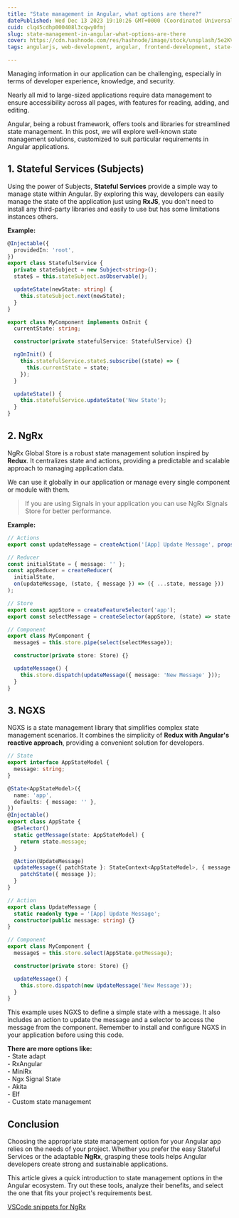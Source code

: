 ```yaml
---
title: "State management in Angular, what options are there?"
datePublished: Wed Dec 13 2023 19:10:26 GMT+0000 (Coordinated Universal Time)
cuid: clq45cdhp000408l3cqwy0fmj
slug: state-management-in-angular-what-options-are-there
cover: https://cdn.hashnode.com/res/hashnode/image/stock/unsplash/5e2KVwyojpc/upload/0be23ed860025cef5afed8940f97601a.jpeg
tags: angularjs, web-development, angular, frontend-development, state-management

---
```


Managing information in our application can be challenging, especially in terms of developer experience, knowledge, and security.

Nearly all mid to large-sized applications require data management to ensure accessibility across all pages, with features for reading, adding, and editing.

Angular, being a robust framework, offers tools and libraries for streamlined state management. In this post, we will explore well-known state management solutions, customized to suit particular requirements in Angular applications.

## **1.** Stateful Services (Subjects)

Using the power of Subjects, **Stateful Services** provide a simple way to manage state within Angular. By exploring this way, developers can easily manage the state of the application just using **RxJS**, you don't need to install any third-party libraries and easily to use but has some limitations instances others.

**Example:**

```typescript
@Injectable({
  providedIn: 'root',
})
export class StatefulService {
  private stateSubject = new Subject<string>();
  state$ = this.stateSubject.asObservable();

  updateState(newState: string) {
    this.stateSubject.next(newState);
  }
}

export class MyComponent implements OnInit {
  currentState: string;

  constructor(private statefulService: StatefulService) {}

  ngOnInit() {
    this.statefulService.state$.subscribe((state) => {
      this.currentState = state;
    });
  }

  updateState() {
    this.statefulService.updateState('New State');
  }
}
```

## **2.** NgRx

NgRx Global Store is a robust state management solution inspired by **Redux**. It centralizes state and actions, providing a predictable and scalable approach to managing application data.

We can use it globally in our application or manage every single component or module with them.

> If you are using Signals in your application you can use NgRx SIgnals Store for better performance.

**Example:**

```typescript
// Actions
export const updateMessage = createAction('[App] Update Message', props<{ message: string }>());

// Reducer
const initialState = { message: '' };
const appReducer = createReducer(
  initialState,
  on(updateMessage, (state, { message }) => ({ ...state, message }))
);

// Store
export const appStore = createFeatureSelector('app');
export const selectMessage = createSelector(appStore, (state) => state.message);

// Component
export class MyComponent {
  message$ = this.store.pipe(select(selectMessage));

  constructor(private store: Store) {}

  updateMessage() {
    this.store.dispatch(updateMessage({ message: 'New Message' }));
  }
}
```

## **3.** NGXS

NGXS is a state management library that simplifies complex state management scenarios. It combines the simplicity of **Redux with Angular's reactive approach**, providing a convenient solution for developers.

```typescript
// State
export interface AppStateModel {
  message: string;
}

@State<AppStateModel>({
  name: 'app',
  defaults: { message: '' },
})
@Injectable()
export class AppState {
  @Selector()
  static getMessage(state: AppStateModel) {
    return state.message;
  }

  @Action(UpdateMessage)
  updateMessage({ patchState }: StateContext<AppStateModel>, { message }: UpdateMessage) {
    patchState({ message });
  }
}

// Action
export class UpdateMessage {
  static readonly type = '[App] Update Message';
  constructor(public message: string) {}
}

// Component
export class MyComponent {
  message$ = this.store.select(AppState.getMessage);

  constructor(private store: Store) {}

  updateMessage() {
    this.store.dispatch(new UpdateMessage('New Message'));
  }
}
```

This example uses NGXS to define a simple state with a message. It also includes an action to update the message and a selector to access the message from the component. Remember to install and configure NGXS in your application before using this code.

**There are more options like:**  
\- State adapt  
\- RxAngular  
\- MiniRx  
\- Ngx Signal State  
\- Akita  
\- Elf  
\- Custom state management

## Conclusion

Choosing the appropriate state management option for your Angular app relies on the needs of your project. Whether you prefer the easy Stateful Services or the adaptable **NgRx**, grasping these tools helps Angular developers create strong and sustainable applications.

This article gives a quick introduction to state management options in the Angular ecosystem. Try out these tools, analyze their benefits, and select the one that fits your project's requirements best.

[VSCode snippets for NgRx](https://rubenperegrina.com/vscode-snippets-for-ngrx)